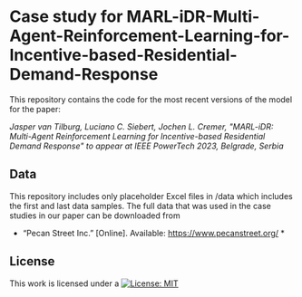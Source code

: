 # Case study for MARL-iDR-Multi-Agent-Reinforcement-Learning-for-Incentive-based-Residential-Demand-Response

This repository contains the code for the most recent versions of the model for the paper:

*Jasper van Tilburg, Luciano C. Siebert, Jochen L. Cremer, "MARL-iDR: Multi-Agent Reinforcement Learning for Incentive-based Residential Demand Response" to appear at IEEE PowerTech 2023, Belgrade, Serbia*

## Data
This repository includes only placeholder Excel files in /data which includes the first and last data samples. The full data that was used in the case studies in our paper can be downloaded from 

* “Pecan Street Inc.” [Online]. Available: https://www.pecanstreet.org/ *

## License
   
This work is licensed under a
[![License: MIT](https://img.shields.io/badge/License-MIT-yellow.svg)](https://opensource.org/licenses/MIT)
